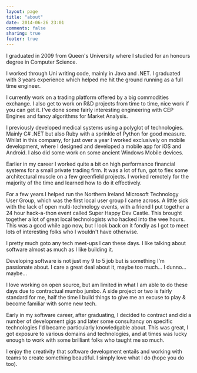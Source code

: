 ```yaml
---
layout: page
title: "about"
date: 2014-06-26 23:01
comments: false
sharing: true
footer: true
---
```


I graduated in 2009 from Queen's University where I studied for an honours degree in Computer Science.

I worked through Uni writing code, mainly in Java and .NET. I graduated with 3 years experience which helped me hit the ground running as a full time engineer.

I currently work on a trading platform offered by a big commodities exchange. I also get to work on R&D projects from time to time, nice work if you can get it. I've done some fairly interesting engineering with CEP Engines and fancy algorithms for Market Analysis.

I previously developed medical systems using a polyglot of technologies. Mainly C# .NET but also Ruby with a sprinkle of Python for good measure. Whilst in this company, for just over a year I worked exclusively on mobile development, where I designed and developed a mobile app for iOS and Android. I also did some work on some ancient Windows Mobile devices.

Earlier in my career I worked quite a bit on high performance financial systems for a small private trading firm. It was a lot of fun, got to flex some architectural muscle on a few greenfield projects. I worked remotely for the majority of the time and learned how to do it effectively.

For a few years I helped run the Northern Ireland Microsoft Technology User Group, which was the first local user group I came across. A little sick with the lack of open multi-technology events, with a friend I put together a 24 hour hack-a-thon event called Super Happy Dev Castle. This brought together a lot of great local technologists who hacked into the wee hours. This was a good while ago now, but I look back on it fondly as I got to meet lots of interesting folks who I wouldn't have otherwise.

I pretty much goto any tech meet-ups I can these days. I like talking about software almost as much as I like building it.

Developing software is not just my 9 to 5 job but is something I'm passionate about. I care a great deal about it, maybe too much... I dunno... maybe...

I love working on open source, but am limited in what I am able to do these days due to contractual mumbo jumbo. A side project or two is fairly standard for me, half the time I build things to give me an excuse to play & become familiar with some new tech.

Early in my software career, after graduating, I decided to contract and did a number of development gigs and later some consultancy on specific technologies I'd became particularly knowledgable about. This was great, I got exposure to various domains and technologies, and at times was lucky enough to work with some brilliant folks who taught me so much.

I enjoy the creativity that software development entails and working with teams to create something beautiful. I simply love what I do (hope you do too).